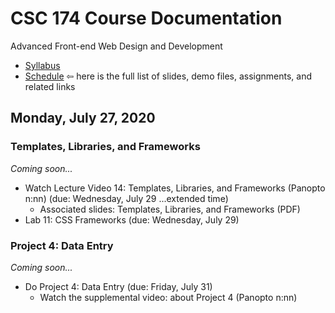 # CSC 174 Course Documentation
Advanced Front-end Web Design and Development

- [Syllabus](syllabus.md)
- [Schedule](schedule.md)   &#8678; here is the full list of slides, demo files, assignments, and related links

## Monday, July 27, 2020

### Templates, Libraries, and Frameworks

*Coming soon...*

- Watch Lecture Video 14: Templates, Libraries, and Frameworks (Panopto n:nn) (due: Wednesday, July 29 ...extended time)
  - Associated slides: Templates, Libraries, and Frameworks (PDF)
- Lab 11: CSS Frameworks (due: Wednesday, July 29)

### Project 4: Data Entry

*Coming soon...*

- Do Project 4: Data Entry (due: Friday, July 31)
  - Watch the supplemental video: about Project 4 (Panopto n:nn)

